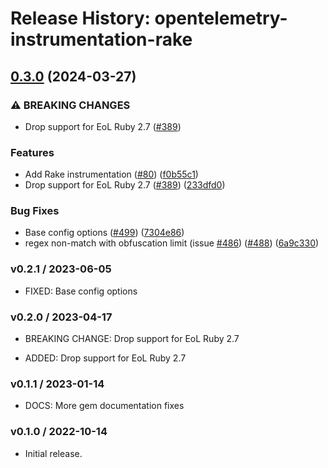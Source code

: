 # Release History: opentelemetry-instrumentation-rake

## [0.3.0](https://github.com/Shopify/opentelemetry-ruby-contrib/compare/opentelemetry-instrumentation-rake-v0.2.1...opentelemetry-instrumentation-rake/v0.3.0) (2024-03-27)


### ⚠ BREAKING CHANGES

* Drop support for EoL Ruby 2.7 ([#389](https://github.com/Shopify/opentelemetry-ruby-contrib/issues/389))

### Features

* Add Rake instrumentation ([#80](https://github.com/Shopify/opentelemetry-ruby-contrib/issues/80)) ([f0b55c1](https://github.com/Shopify/opentelemetry-ruby-contrib/commit/f0b55c1b25344a9d5e8d2c441b2799769868e014))
* Drop support for EoL Ruby 2.7 ([#389](https://github.com/Shopify/opentelemetry-ruby-contrib/issues/389)) ([233dfd0](https://github.com/Shopify/opentelemetry-ruby-contrib/commit/233dfd0dae81346e9687090f9d8dfb85215e0ba7))


### Bug Fixes

* Base config options ([#499](https://github.com/Shopify/opentelemetry-ruby-contrib/issues/499)) ([7304e86](https://github.com/Shopify/opentelemetry-ruby-contrib/commit/7304e86e9a3beba5c20f790b256bbb54469411ca))
* regex non-match with obfuscation limit (issue [#486](https://github.com/Shopify/opentelemetry-ruby-contrib/issues/486)) ([#488](https://github.com/Shopify/opentelemetry-ruby-contrib/issues/488)) ([6a9c330](https://github.com/Shopify/opentelemetry-ruby-contrib/commit/6a9c33088c6c9f39b2bc30247a3ed825553c07d4))

### v0.2.1 / 2023-06-05

* FIXED: Base config options 

### v0.2.0 / 2023-04-17

* BREAKING CHANGE: Drop support for EoL Ruby 2.7 

* ADDED: Drop support for EoL Ruby 2.7 

### v0.1.1 / 2023-01-14

* DOCS: More gem documentation fixes 

### v0.1.0 / 2022-10-14

* Initial release.
